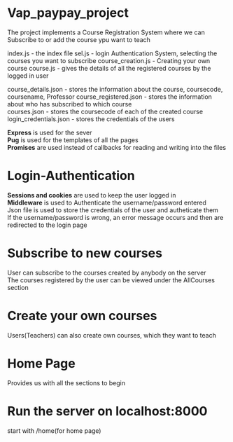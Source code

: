 # Vap_paypay_project 
The project implements a Course Registration System where we can Subscribe to or add the course ypu want to teach

index.js - the index file
sel.js - login Authentication System, selecting the courses you want to subscribe
course_creation.js - Creating your own course
course.js - gives the details of all the registered courses by the logged in user

course_details.json - stores the information about the course, coursecode, coursename, Professor
course_registered.json - stores the information about who has subscribed to which course<br/>
courses.json - stores the coursecode of each of the created course<br/>
login_credentials.json - stores the credentials of the users<br/>

**Express** is used for the sever<br/>
**Pug** is used for the templates of all the pages<br/>
**Promises** are used instead of callbacks for reading and writing into the files<br/>

# Login-Authentication
**Sessions and cookies** are used to keep the user logged in<br/>
**Middleware** is used to Authenticate the username/password entered<br/>
Json file is used to store the credentials of the user and autheticate them<br/>
If the username/password is wrong, an error message occurs and then are redirected to the login page<br/>


# Subscribe to new courses
User can subscribe to the courses created by anybody on the server<br/>
The courses registered by the user can be viewed under the AllCourses section<br/>

# Create your own courses
Users(Teachers) can also create own courses, which they want to teach<br/>

# Home Page
Provides us with all the sections to begin<br/>

# Run the server on localhost:8000
start with /home(for home page)
